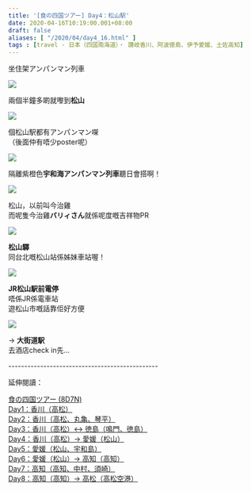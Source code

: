 ```yaml
---
title: '[食の四国ツアー] Day4：松山駅'
date: 2020-04-16T10:19:00.001+08:00
draft: false
aliases: [ "/2020/04/day4_16.html" ]
tags : [travel - 日本（四国南海道）・ 讚岐香川、阿波徳島、伊予愛媛、土佐高知]
---
```


坐住架アンパンマン列車  

![](/images/shikoku4e.jpg)

兩個半鐘多啲就嚟到**松山**  

![](https://zhmuig.ch.files.1drv.com/y4mVVm8NBTfe6BwGF-p5cJbPAP8sNCNlzDAmUiPJUbmoglM4G_6ynsDAfLGKNZA23VLthXGZl4KrunjOfsuXW3X3c7nfcvf5LdoJalaP99aBtPOf5dIm5GOXJuikhexOdBnxenmc3oJxxtMpXDvaa2KFtGO7GGQbhgQ_6pkw1mN_pOHFMAfJ31-2RHs6vu6VIl5hjflzo1EcSHh0-o6qx_UwQ?width=660&height=372&cropmode=none)

個松山駅都有アンパンマン㗎  
（後面仲有唔少poster呢）  

![](https://xxmvig.ch.files.1drv.com/y4mZarO33MCNR2PNdPl9hJvfAohJzwB098wukFxbrVDhBWs--YYzT1t1Yrhfu6rA3bsKInlzPILCaqzVu1FZRT4MmNsg5OG8LwnHu_dfgfatW_KXS5Iv0YnKaQcniI1pa3936daT7hDp52K6yHnHwW_EihfsTUWXkL_tD6zeH5NzlaYJ05LD4S7cf95_17VK2uK2avxJxtGb3zPplMn1kn-Zw?width=660&height=372&cropmode=none)

隔離紫橙色**宇和海アンパンマン列車**聽日會搭啊！  

![](https://zhmtig.ch.files.1drv.com/y4mQ9usq9Pi7LKQdkwuh8-Vx4Gji0ycs5yP3yoVwuz9gCTK677a_wiRLR6A0mGDHmuDi7iRhprr-d1g7DBXZRZ0aN4qZET1roA2FmsUHAVELNkfrs9O115_TcSFQnwScBpODuRxSXh_odc9a8FIkyCqCJRXaxwKZYh6Kxh6u34i9U08EHi3U6y780uYk6uklzxQ3-zvhDeJ25Dx35coD2QD7g?width=660&height=372&cropmode=none)

松山，以前叫今治雞  
而呢隻今治雞**バリィさん**就係呢度嘅吉祥物PR  

![](https://zhmsig.ch.files.1drv.com/y4mH1-qVTaVvBZaV0eQQqXxdgWSLMOS9iVB9LbAUApIg5cW1VI7DgjfCgdhRl2DU_q866rjQkEKRARiUqtFMy5-1ejvJ2xMErVtw382BP3ckiy1sDMA2FbVNf1aAm0P85QZ0P7b2pHfCSclApNA420UUZlxnTZvTX9WW1Ji3znLYsGX_cSz-SMEi5noSSht2RHA6aFiFcnf8YyDWuGy-RZPbA?width=660&height=372&cropmode=none)

**松山驛**  
同台北嘅松山站係姊妹車站喔！  

![](https://zhmrig.ch.files.1drv.com/y4mNwMvu17BsbN50k7n-dJcliCa_8HC3xNDG_9XVVhKI_0HhYzEGcHholVryF_D66sS6b7IoRn97w01wxdu4PMCIMAjllsGEqwtErnfSGkY6t3r1XdkJmP8HJG85l7jcM4zfjNFpYKp_elZIy3IPH-1Bv3Nv04mfm2VOyFj1VlA1v2YAORwvUBJsNiJwhwLymTVID5r7iWUxC6dRmzV0zbiLQ?width=660&height=372&cropmode=none)

**JR松山駅前電停**  
唔係JR係電車站  
遊松山市嘅話靠佢好方便  

![](https://zhmpig.ch.files.1drv.com/y4mcLvghkKLbw7J7dTtPZ21OjpwzEn75dce5WP86QaoRno31S7580k1MImOT1ztlsMbU6YcYW5kDSjNS6dbxfRF7iqukFgPAGPhbOv5BNgAMP5Xt7DBz6A38QM-9W9Yvo7fvEqwc3QnvBmfJkvn0gb0VKuMF-89RSwCzrwUkKrKSuO9g3OS1IjQOI4IyR83BnrP4h-baR7V98DOw71bceosOw?width=660&height=372&cropmode=none)

→ **大街道駅**  
去酒店check in先...  
  
\-----------------------------------------------  
  

延伸閱讀：

[食の四国ツアー (8D7N)](https://www.hidie.net/2020/05/8d7n.html)  
[Day1：香川（高松）](https://www.hidie.net/2017/08/day1.html)  
[Day2：香川（高松、丸亀、琴平）](https://www.hidie.net/2017/08/day2.html)  
[Day3：香川（高松）↔ 徳島（鳴門、徳島）](https://www.hidie.net/2017/08/day3.html)  
[Day4：香川（高松）→ 愛媛（松山）](https://www.hidie.net/2017/08/day4.html)  
[Day5：愛媛（松山、宇和島）](https://www.hidie.net/2017/08/day5.html)  
[Day6：愛媛（松山）→ 高知（高知）](https://www.hidie.net/2017/08/day6.html)  
[Day7：高知（高知、中村、須崎）](https://www.hidie.net/2017/08/day7.html)  
[Day8：高知（高知）→ 高松（高松空港）](https://www.hidie.net/2017/08/day8.html)